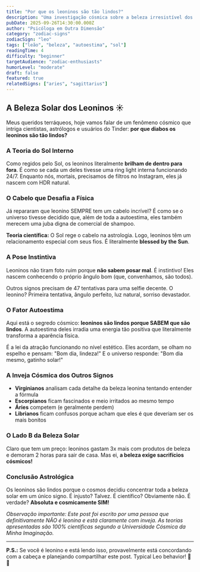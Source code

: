 ```yaml
---
title: "Por que os leoninos são tão lindos?"
description: "Uma investigação cósmica sobre a beleza irresistível dos filhos do Sol"
pubDate: 2025-09-26T14:30:00.000Z
author: "Psicóloga em Outra Dimensão"
category: "zodiac-signs"
zodiacSign: "leo"
tags: ["leão", "beleza", "autoestima", "sol"]
readingTime: 4
difficulty: "beginner"
targetAudience: "zodiac-enthusiasts"
humorLevel: "moderate"
draft: false
featured: true
relatedSigns: ["aries", "sagittarius"]
---
```


## A Beleza Solar dos Leoninos ☀️

Meus queridos terráqueos, hoje vamos falar de um fenômeno cósmico que intriga cientistas, astrólogos e usuários do Tinder: **por que diabos os leoninos são tão lindos?**

### A Teoria do Sol Interno

Como regidos pelo Sol, os leoninos literalmente **brilham de dentro para fora**. É como se cada um deles tivesse uma ring light interna funcionando 24/7. Enquanto nós, mortais, precisamos de filtros no Instagram, eles já nascem com HDR natural.

### O Cabelo que Desafia a Física

Já repararam que leonino SEMPRE tem um cabelo incrível? É como se o universo tivesse decidido que, além de toda a autoestima, eles também merecem uma juba digna de comercial de shampoo.

**Teoria científica:** O Sol rege o cabelo na astrologia. Logo, leoninos têm um relacionamento especial com seus fios. É literalmente **blessed by the Sun**.

### A Pose Instintiva

Leoninos não tiram foto ruim porque **não sabem posar mal**. É instintivo! Eles nascem conhecendo o próprio ângulo bom (que, convenhamos, são todos).

Outros signos precisam de 47 tentativas para uma selfie decente. O leonino? Primeira tentativa, ângulo perfeito, luz natural, sorriso devastador.

### O Fator Autoestima

Aqui está o segredo cósmico: **leoninos são lindos porque SABEM que são lindos**. A autoestima deles irradia uma energia tão positiva que literalmente transforma a aparência física.

É a lei da atração funcionando no nível estético. Eles acordam, se olham no espelho e pensam: "Bom dia, lindeza!" E o universo responde: "Bom dia mesmo, gatinho solar!"

### A Inveja Cósmica dos Outros Signos

- **Virginianos** analisam cada detalhe da beleza leonina tentando entender a fórmula
- **Escorpianos** ficam fascinados e meio irritados ao mesmo tempo
- **Áries** competem (e geralmente perdem)
- **Librianos** ficam confusos porque acham que eles é que deveriam ser os mais bonitos

### O Lado B da Beleza Solar

Claro que tem um preço: leoninos gastam 3x mais com produtos de beleza e demoram 2 horas para sair de casa. Mas ei, **a beleza exige sacrifícios cósmicos!**

### Conclusão Astrológica

Os leoninos são lindos porque o cosmos decidiu concentrar toda a beleza solar em um único signo. É injusto? Talvez. É científico? Obviamente não. É verdade? **Absoluta e cosmicamente SIM!**

*Observação importante: Este post foi escrito por uma pessoa que definitivamente NÃO é leonina e está claramente com inveja. As teorias apresentadas são 100% científicas segundo a Universidade Cósmica da Minha Imaginação.*

---

**P.S.:** Se você é leonino e está lendo isso, provavelmente está concordando com a cabeça e planejando compartilhar este post. Typical Leo behavior! 🦁✨